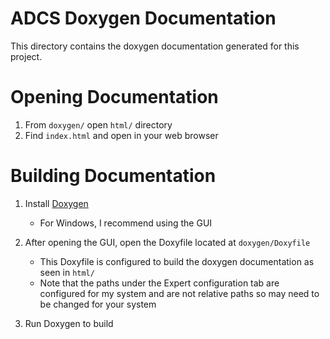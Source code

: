 # ADCS Doxygen Documentation
This directory contains the doxygen documentation generated for this project.

# Opening Documentation
1. From `doxygen/` open `html/` directory
2. Find `index.html` and open in your web browser

# Building Documentation
1. Install [Doxygen](https://www.doxygen.nl/download.html)
    * For Windows, I recommend using the GUI

2. After opening the GUI, open the Doxyfile located at `doxygen/Doxyfile`
    * This Doxyfile is configured to build the doxygen documentation as seen in `html/`
    * Note that the paths under the Expert configuration tab are configured for my system and are not relative paths so may need to be changed for your system

3. Run Doxygen to build 
